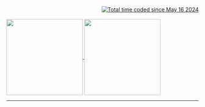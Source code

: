<div align="end" style="flex">
  <a href="https://wakatime.com/@99ad44eb-5d7a-4254-980d-85be0e98b669"><img src="https://wakatime.com/badge/user/99ad44eb-5d7a-4254-980d-85be0e98b669.svg" alt="Total time coded since May 16 2024" /></a>
</div>
<br>
<a href="https://github.com/anuraghazra/github-readme-stats">
  <img height=200 align="center" src="https://github-readme-stats.vercel.app/api?username=UncleTm-07" />
</a>
<a href="https://github.com/anuraghazra/convoychat">
  <img height=200 align="center" src="https://github-readme-stats.vercel.app/api/top-langs?username=UncleTm-07&layout=compact&langs_count=8&card_width=320" />
</a>


---
